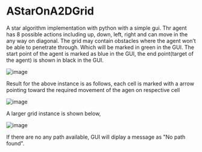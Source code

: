# AStarOnA2DGrid
A star algorithm implementation with python with a simple gui. 
Thr agent has 8 possible actions including up, down, left, right and can move in the any way on diagonal.
The grid may contain obstacles where the agent won’t be able to penetrate through. Which will be marked in green in the GUI.
The start point of the agent is marked as blue in the GUI, the end point(target of the agent) is shown in black in the GUI.

![image](https://user-images.githubusercontent.com/25722196/71181101-78c8fd00-2299-11ea-9c94-a27527863245.png)

Result for the above instance is as follows, each cell is marked with a arrow pointing toward the required movement of the agen on respective cell

![image](https://user-images.githubusercontent.com/25722196/71181337-f2f98180-2299-11ea-8b27-b1b7cdcb4d4c.png)

A larger grid instance is shown below,

![image](https://user-images.githubusercontent.com/25722196/71181596-79ae5e80-229a-11ea-90c1-51bffbb4f327.png)

If there are no any path available, GUI will diplay a message as "No path found". 
